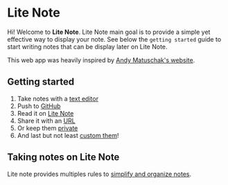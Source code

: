 # Lite Note

Hi! Welcome to **Lite Note**. Lite Note main goal is to provide a simple yet effective way to display your note. See below the `getting started` guide to start writing notes that can be display later on Lite Note.

This web app was heavily inspired by [Andy Matuschak's website](https://notes.andymatuschak.org/About_these_notes).

## Getting started

1. Take notes with a [text editor](./getting-started/text-editor.md)
2. Push to [GitHub](./repo/git.md)
3. Read it on [Lite Note](https://litenote.space)
4. Share it with an [URL](./notes/how-url-works.md)
5. Or keep them [private](./repo/login.md)
6. And last but not least [custom them](./getting-started/customize-your-notes.md)!

## Taking notes on Lite Note

Lite note provides multiples rules to [simplify and organize notes](./notes/taking-lite-note.md).
